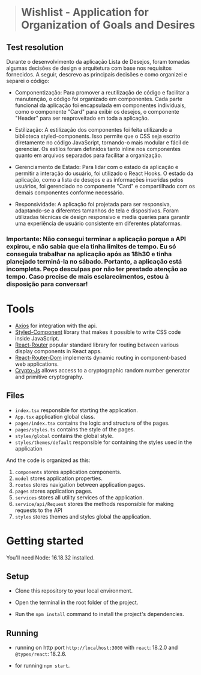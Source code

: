 > # Wishlist - Application for Organization of Goals and Desires

## Test resolution
Durante o desenvolvimento da aplicação Lista de Desejos, foram tomadas algumas decisões de design e arquitetura com base nos requisitos fornecidos. A seguir, descrevo as principais decisões e como organizei e separei o código:

* Componentização: Para promover a reutilização de código e facilitar a manutenção, o código foi organizado em componentes. Cada parte funcional da aplicação foi encapsulada em componentes individuais, como o componente "Card" para exibir os desejos, o componente "Header" para ser reaproveitado em toda a aplicação.

* Estilização: A estilização dos componentes foi feita utilizando a biblioteca styled-components. Isso permite que o CSS seja escrito diretamente no código JavaScript, tornando-o mais modular e fácil de gerenciar. Os estilos foram definidos tanto inline nos componentes quanto em arquivos separados para facilitar a organização.

* Gerenciamento de Estado: Para lidar com o estado da aplicação e permitir a interação do usuário, foi utilizado o React Hooks. O estado da aplicação, como a lista de desejos e as informações inseridas pelos usuários, foi gerenciado no componente "Card" e compartilhado com os demais componentes conforme necessário.

* Responsividade: A aplicação foi projetada para ser responsiva, adaptando-se a diferentes tamanhos de tela e dispositivos. Foram utilizadas técnicas de design responsivo e media queries para garantir uma experiência de usuário consistente em diferentes plataformas.

### Importante: Não consegui terminar a aplicação porque a API expirou, e não sabia que ela tinha limites de tempo. Eu só conseguia trabalhar na aplicação após as 18h30 e tinha planejado terminá-la no sábado. Portanto, a aplicação está incompleta. Peço desculpas por não ter prestado atenção ao tempo. Caso precise de mais esclarecimentos, estou à disposição para conversar!

# Tools
* [Axios](https://www.npmjs.com/package/axios/v/0.27.2) for integration with the api.
* [Styled-Component](https://www.npmjs.com/package/@types/styled-components) library that makes it possible to write CSS code inside JavaScript.
* [React-Router](https://www.npmjs.com/package/@types/react-router) popular standard library for routing between various display components in React apps.
* [React-Router-Dom](https://www.npmjs.com/package/@types/react-router-dom) implements dynamic routing in component-based web applications.
* [Crypto-Js](https://www.npmjs.com/package/crypto-js) allows access to a cryptographic random number generator and primitive cryptography.

## Files

-   `index.tsx` responsible for starting the application.
-   `App.tsx` application global class.
-   `pages/index.tsx` contains the logic and structure of the pages.
-   `pages/styles.ts` contains the style of the pages.
-   `styles/global` contains the global style.
-   `styles/themes/default` responsible for containing the styles used in the application

And the code is organized as this:
1. `components` stores application components.
2. `model` stores application properties.
3. `routes` stores navigation between application pages.
4. `pages` stores application pages.
5. `services` stores all utility services of the application.
6. `service/api/Request` stores the methods responsible for making requests to the API
7. `styles` stores themes and styles global the application.
 

# Getting started

You'll need Node: 16.18.32 installed.

## Setup

* Clone this repository to your local environment.

* Open the terminal in the root folder of the project.

* Run the `npm install` command to install the project's dependencies.

## Running

* running on http port `http://localhost:3000` with `react`: 18.2.0 and `@types/react`: 18.2.6.

* for running `npm start`.
